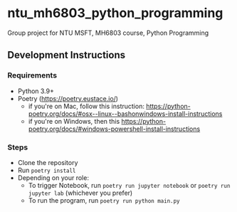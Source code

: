 # ntu_mh6803_python_programming
Group project for NTU MSFT, MH6803 course, Python Programming

## Development Instructions

### Requirements

* Python 3.9+
* Poetry (https://poetry.eustace.io/)
    * if you're on Mac, follow this instruction: https://python-poetry.org/docs/#osx--linux--bashonwindows-install-instructions
    * if you're on Windows, then this https://python-poetry.org/docs/#windows-powershell-install-instructions

### Steps

* Clone the repository
* Run `poetry install`
* Depending on your role:
    * To trigger Notebook, run `poetry run jupyter notebook` or `poetry run jupyter lab` (whichever you prefer)
    * To run the program, run `poetry run python main.py`
